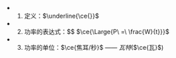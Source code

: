 -
  1. 定义：$\underline{\ce{}}$
-
  2. 功率的表达式：$$ $\ce{\Large{P\ =\ \frac{W}{t}}}$
-
  3. 功率的单位：$\ce{焦耳/秒}$ —— $瓦特$($\ce{瓦}$)